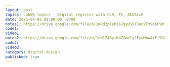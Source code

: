 ```yaml
---
layout: post
topics: Lab06 topics - Digital register with CLR, PC, ALUSrcB
date: 2025-04-02 08:00:00 -0700
notes1: https://drive.google.com/file/d/1mkd2pkeRiaJgyUSkYJaoVFx9XpF9mYHg/view?usp=drive_link
code1: 
video1: 
notes2: https://drive.google.com/file/d/1oH1Z4ByiKbZGmelyJFywMbwAiFi9GV9Z/view?usp=drive_link
code2: 
video2: 
category: digital-design
published: true
---
```

